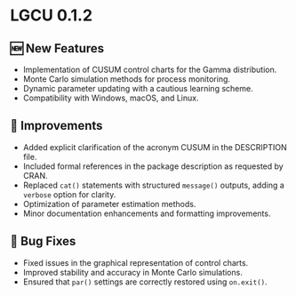 # LGCU 0.1.2

## 🆕 New Features
- Implementation of CUSUM control charts for the Gamma distribution.
- Monte Carlo simulation methods for process monitoring.
- Dynamic parameter updating with a cautious learning scheme.
- Compatibility with Windows, macOS, and Linux.

## 🔧 Improvements
- Added explicit clarification of the acronym CUSUM in the DESCRIPTION file.
- Included formal references in the package description as requested by CRAN.
- Replaced `cat()` statements with structured `message()` outputs, adding a `verbose` option for clarity.
- Optimization of parameter estimation methods.
- Minor documentation enhancements and formatting improvements.

## 🐞 Bug Fixes
- Fixed issues in the graphical representation of control charts.
- Improved stability and accuracy in Monte Carlo simulations.
- Ensured that `par()` settings are correctly restored using `on.exit()`.
